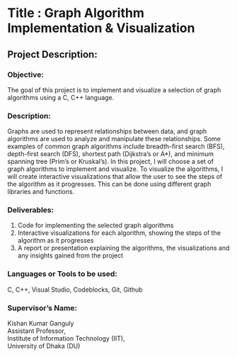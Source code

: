 # Title : Graph Algorithm Implementation & Visualization

## Project Description: 

### Objective: 
The goal of this project is to implement and visualize a selection of graph algorithms using a  C, C++  language.

### Description: 
Graphs are used to represent relationships between data, and graph algorithms are used to analyze and manipulate these relationships. Some examples of common graph algorithms include breadth-first search (BFS), depth-first search (DFS), shortest path (Dijkstra’s or A*), and minimum spanning tree (Prim’s or Kruskal’s). In this project, I will choose a set of graph algorithms to implement and visualize.
To visualize the algorithms, I will create interactive visualizations that allow the user to see the steps of the algorithm as it progresses. This can be done using different graph libraries and functions.

### Deliverables: 
1. Code for implementing the selected graph algorithms
2. Interactive visualizations for each algorithm, showing the steps of the algorithm as it progresses
3. A report or presentation explaining the algorithms, the visualizations and any insights gained from the project

### Languages or Tools to be used:
C, C++, Visual Studio, Codeblocks, Git, Github

### Supervisor’s Name: 
Kishan Kumar Ganguly<br>
Assistant Professor,<br>
Institute of Information Technology (IIT),<br>
University of Dhaka (DU)


